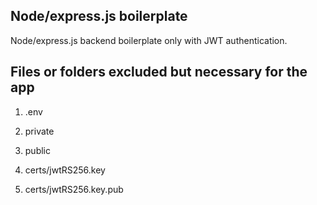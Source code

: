 ## Node/express.js boilerplate

Node/express.js backend boilerplate only with JWT authentication. 

## Files or folders excluded but necessary for the app

1. .env

2. private

3. public

4. certs/jwtRS256.key

5. certs/jwtRS256.key.pub
